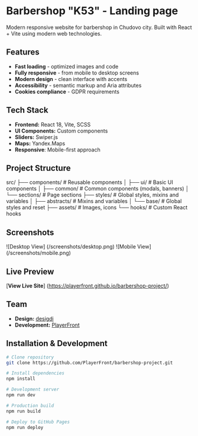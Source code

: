 # Barbershop "K53" - Landing page

Modern responsive website for barbershop in Chudovo city. Built with React + Vite using modern web technologies.

## Features

- **Fast loading** - optimized images and code
- **Fully responsive** - from mobile to desktop screens
- **Modern design** - clean interface with accents
- **Accessibility** - semantic markup and Aria attributes
- **Cookies compliance** - GDPR requirements

## Tech Stack

- **Frontend:** React 18, Vite, SCSS
- **UI Components:** Custom components
- **Sliders:** Swiper.js
- **Maps:** Yandex.Maps
- **Responsive**: Mobile-first approach

## Project Structure

src/
├── components/ # Reusable components
│ ├── ui/ # Basic UI components
│ ├── common/ # Common components (modals, banners)
│ └── sections/ # Page sections
├── styles/ # Global styles, mixins and variables
│ ├── abstracts/ # Mixins and variables
│ └── base/ # Global styles and reset
├── assets/ # Images, icons
└── hooks/ # Custom React hooks

## Screenshots

![Desktop View] (/screenshots/desktop.png)
![Mobile View] (/screenshots/mobile.png)

## Live Preview

[**View Live Site**] (https://playerfront.github.io/barbershop-project/)

## Team

- **Design:** [desigdi](https://www.behance.net/desigdi)
- **Development:** [PlayerFront](https://github.com/PlayerFront)

## Installation & Development

```bash
# Clone repository
git clone https://github.com/PlayerFront/barbershop-project.git

# Install dependencies
npm install

# Development server
npm run dev

# Production build
npm run build

# Deploy to GitHub Pages
npm run deploy


